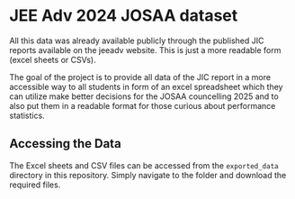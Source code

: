 # JEE Adv 2024 JOSAA dataset

All this data was already available publicly through the published JIC reports available on the jeeadv website. This is just a more readable form (excel sheets or CSVs).

The goal of the project is to provide all data of the JIC report in a more accessible way to all students in form of an excel spreadsheet which they can utilize make better decisions for the JOSAA councelling 2025 and to also put them in a readable format for those curious about performance statistics.


## Accessing the Data

The Excel sheets and CSV files can be accessed from the `exported_data`  directory in this repository. Simply navigate to the folder and download the required files.







